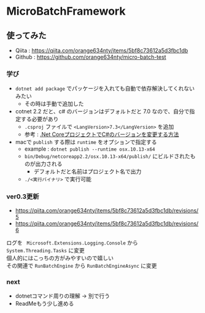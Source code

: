 # MicroBatchFramework

## 使ってみた

- Qiita : https://qiita.com/orange634nty/items/5bf8c73612a5d3fbc1db
- Github : https://github.com/orange634nty/micro-batch-test

### 学び

- `dotnet add package` でパッケージを入れても自動で依存解決してくれないみたい
  - その時は手動で追加した
- cotnet 2.2 だと、c# のバージョンはデフォルトだと 7.0 なので、自分で指定する必要があり
  - `.csproj` ファイルで `<LangVersion>7.3</LangVersion>` を追加
  - 参考 : [.Net CoreプロジェクトでC#のバージョンを変更する方法](https://qiita.com/shuhey/items/b55c51b555b5120179c4)
- macで `publish` する際は `runtime` をオプションで指定する
  - example : `dotnet publish --runtime osx.10.13-x64`
  - `bin/Debug/netcoreapp2.2/osx.10.13-x64/publish/` にビルドされたものが出力される
    - デフォルトだと名前はプロジェクト名で出力
  - `./<実行バイナリ>` で実行可能

### ver0.3更新

- https://qiita.com/orange634nty/items/5bf8c73612a5d3fbc1db/revisions/5
- https://qiita.com/orange634nty/items/5bf8c73612a5d3fbc1db/revisions/6

ログを ` Microsoft.Extensions.Logging.Console` から `System.Threading.Tasks` に変更  
個人的にはこっちの方がみやすいので嬉しい  
その関連で `RunBatchEngine` から `RunBatchEngineAsync` に変更

### next

- dotnetコマンド周りの理解 -> 別で行う
- ReadMeもう少し進める
